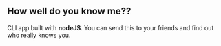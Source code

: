 ## How well do you know me??

CLI app built with **nodeJS**. You can send this to your friends and find out who really knows you.
